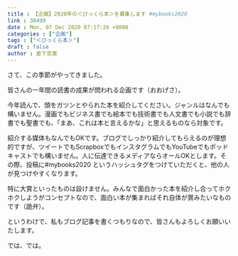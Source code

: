 ```yaml
---
title : 【企画】2020年の＜びっくら本＞を募集します #mybooks2020
link : 30499
date : Mon, 07 Dec 2020 07:17:26 +0000
categories : ["企画"]
tags : ["＜びっくら本＞"]
draft : false
author : 倉下忠憲
---
```


さて、この季節がやってきました。

皆さんの一年間の読書の成果が問われる企画です（おおげさ）。

今年読んで、頭をガツンとやられた本を紹介してください。ジャンルはなんでも構いません。漫画でもビジネス書でも絵本でも技術書でも人文書でも小説でも辞書でも聖書でも、「まあ、これは本と言えるかな」と思えるものなら対象です。

紹介する媒体もなんでもOKです。ブログでしっかり紹介してもらえるのが理想的ですが、ツイートでもScrapboxでもインスタグラムでもYouTubeでもポッドキャストでも構いません。人に伝達できるメディアならオールOKとします。その際、投稿に#mybooks2020 というハッシュタグをつけていただくと、他の人が見つけやすくなります。

特に大賞といったものは設けません。みんなで面白かった本を紹介し合ってホクホクしようがコンセプトなので、面白い本が集まればそれ自体が賞みたいなものです（詭弁）。

というわけで、私もブログ記事を書くつもりなので、皆さんもよろしくお願いいたします。

では、では。